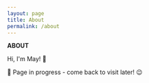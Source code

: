 ```yaml
---
layout: page
title: About
permalink: /about
---
```


<b>ABOUT</b>

Hi, I'm May! 👋 

🚧 Page in progress - come back to visit later! 😉

<style>
  .wrapper {
    max-width: 58em;
  }
</style>